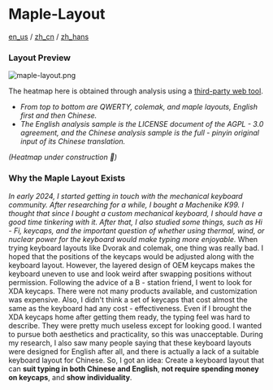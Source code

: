 # Maple-Layout

[en_us](https://github.com/Crimsonet/maple-layout/blob/main/readme/en_us.md) / [zh_cn](https://github.com/Crimsonet/maple-layout/blob/main/readme/zh_cn.md) / [zh_hans](https://github.com/Crimsonet/maple-layout/blob/main/README.md)

### Layout Preview

![maple-layout.png](https://github.com/Crimsonet/Crimsonet/blob/main/maple-layout/maple-layout.png)

The heatmap here is obtained through analysis using a [third-party web tool](https://www.patrick-wied.at/projects/heatmap-keyboard/).
- _From top to bottom are QWERTY, colemak, and maple layouts, English first and then Chinese._
- _The English analysis sample is the LICENSE document of the AGPL - 3.0 agreement, and the Chinese analysis sample is the full - pinyin original input of its Chinese translation._

_(Heatmap under construction 🚧)_

### Why the Maple Layout Exists

_In early 2024, I started getting in touch with the mechanical keyboard community. After researching for a while, I bought a Machenike K99. I thought that since I bought a custom mechanical keyboard, I should have a good time tinkering with it.
After that, I also studied some things, such as Hi - Fi, keycaps, and the important question of whether using thermal, wind, or nuclear power for the keyboard would make typing more enjoyable._
When trying keyboard layouts like Dvorak and colemak, one thing was really bad. I hoped that the positions of the keycaps would be adjusted along with the keyboard layout.
However, the layered design of OEM keycaps makes the keyboard uneven to use and look weird after swapping positions without permission.
Following the advice of a B - station friend, I went to look for XDA keycaps. There were not many products available, and customization was expensive. Also, I didn't think a set of keycaps that cost almost the same as the keyboard had any cost - effectiveness.
Even if I brought the XDA keycaps home after getting them ready, the typing feel was hard to describe. They were pretty much useless except for looking good. I wanted to pursue both aesthetics and practicality, so this was unacceptable.
During my research, I also saw many people saying that these keyboard layouts were designed for English after all, and there is actually a lack of a suitable keyboard layout for Chinese. So, I got an idea:
Create a keyboard layout that can **suit typing in both Chinese and English**, **not require spending money on keycaps**, and **show individuality**.